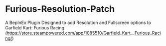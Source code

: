 # Furious-Resolution-Patch
A BepInEx Plugin Designed to add Resolution and Fullscreen options to Garfield Kart: Furious Racing (https://store.steampowered.com/app/1085510/Garfield_Kart__Furious_Racing/)
